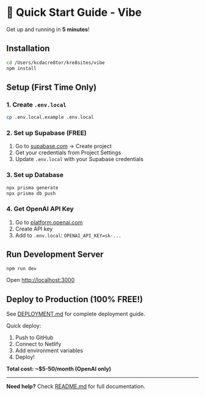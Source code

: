 # 🚀 Quick Start Guide - Vibe

Get up and running in **5 minutes**!

## Installation

```bash
cd /Users/kcdacre8tor/kre8sites/vibe
npm install
```

## Setup (First Time Only)

### 1. Create `.env.local`

```bash
cp .env.local.example .env.local
```

### 2. Set up Supabase (FREE)

1. Go to [supabase.com](https://supabase.com) → Create project
2. Get your credentials from Project Settings
3. Update `.env.local` with your Supabase credentials

### 3. Set up Database

```bash
npx prisma generate
npx prisma db push
```

### 4. Get OpenAI API Key

1. Go to [platform.openai.com](https://platform.openai.com)
2. Create API key
3. Add to `.env.local`: `OPENAI_API_KEY=sk-...`

## Run Development Server

```bash
npm run dev
```

Open [http://localhost:3000](http://localhost:3000)

## Deploy to Production (100% FREE!)

See [DEPLOYMENT.md](./DEPLOYMENT.md) for complete deployment guide.

Quick deploy:
1. Push to GitHub
2. Connect to Netlify
3. Add environment variables
4. Deploy!

**Total cost: ~$5-50/month (OpenAI only)**

---

**Need help?** Check [README.md](./README.md) for full documentation.
